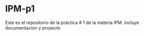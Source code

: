 # IPM-p1
Este es el repositorio de la práctica # 1 de la materia IPM. Incluye 
documentacion y proyecto

